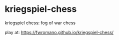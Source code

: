 # kriegspiel-chess
kriegspiel chess: fog of war chess

play at: https://fwromano.github.io/kriegspiel-chess/
